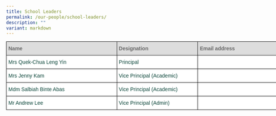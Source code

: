 ```yaml
---
title: School Leaders
permalink: /our-people/school-leaders/
description: ""
variant: markdown
---
```

<style type="text/css">
.tg  {border-collapse:collapse;border-spacing:0;margin:0px auto;}
.tg td{border-color:black;border-style:solid;border-width:1px;font-family:Arial, sans-serif;font-size:14px;
  overflow:hidden;padding:10px 5px;word-break:normal;}
.tg th{border-color:black;border-style:solid;border-width:1px;font-family:Arial, sans-serif;font-size:14px;
  font-weight:normal;overflow:hidden;padding:10px 5px;word-break:normal;}
.tg .tg-yhj3{background-color:#FFF;color:#0C463A;text-align:left;vertical-align:middle}
.tg .tg-feqv{background-color:#DDD;color:#666;font-weight:bold;text-align:left;vertical-align:middle}
.tg .tg-o5fr{background-color:#FFF;color:#FD6500;text-align:left;vertical-align:middle}
</style>
<table class="tg" style="undefined; table-layout: fixed; width: 820px">
<colgroup>
<col style="width: 300px">
<col style="width: 220px">
<col style="width: 300px">
</colgroup>
<tbody>
  <tr>
    <td class="tg-feqv"><span style="color:#666">Name</span></td>
    <td class="tg-feqv"><span style="color:#666">Designation</span></td>
    <td class="tg-feqv"><span style="color:#666">Email address</span></td>
  </tr>
  <tr>
    <td class="tg-yhj3">Mrs Quek-Chua Leng Yin<br></td>
    <td class="tg-yhj3">Principal<br></td>
    <td class="tg-o5fr"><a href="mailto:"><span style="text-decoration:none;color:#FD6500"></span></a><br></td>
  </tr>
  <tr>
    <td class="tg-yhj3">Mrs Jenny Kam<br></td>
    <td class="tg-yhj3">Vice Principal (Academic)</td>
    <td class="tg-o5fr"><a href="mailto:"><span style="text-decoration:none;color:#FD6500"></span></a><br></td>
  </tr>
	 <tr>
    <td class="tg-yhj3">Mdm Salbiah Binte Abas<br></td>
    <td class="tg-yhj3">Vice Principal (Academic)</td>
    <td class="tg-o5fr"><a href="mailto:"><span style="text-decoration:none;color:#FD6500"></span></a><br></td>
  </tr>
  <tr>
    <td class="tg-yhj3">Mr Andrew Lee<br></td>
    <td class="tg-yhj3">Vice Principal (Admin)</td>
    <td class="tg-o5fr"><a href="mailto:"><span style="text-decoration:none;color:#FD6500"></span></a> </td>
  </tr>
</tbody>
</table>